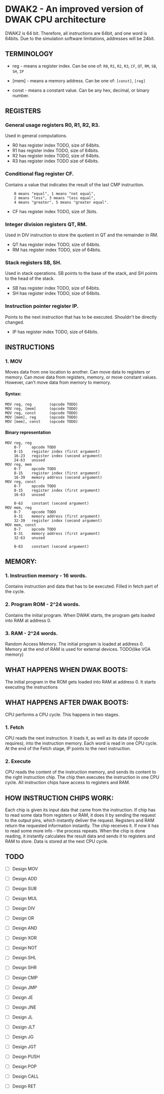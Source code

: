 # DWAK2 - An improved version of DWAK CPU architecture

DWAK2 is 64 bit. Therefore, all instructions are 64bit, and one word is 64bits.
Due to the simulation software limitations, addresses will be 24bit.


## TERMINOLOGY
- reg - means a register index.
    Can be one of: `R0`, `R1`, `R2`, `R3`, `CF`, `QT`, `RM`, `SB`, `SH`, `IP`

- [mem] - means a memory address.
    Can be one of: `[const]`, `[reg]`

- const - means a constant value.
    Can be any hex, decimal, or binary number.


## REGISTERS
### General usage registers R0, R1, R2, R3.
Used in general computations.

- R0 has register index TODO, size of 64bits.
- R1 has register index TODO, size of 64bits.
- R2 has register index TODO, size of 64bits.
- R3 has register index TODO size of 64bits.

### Conditional flag register CF.
Contains a value that indicates the result of the last CMP instruction.

        0 means "equal", 1 means "not equal",
        2 means "less", 3 means "less equal",
        4 means "greater", 5 means "greater equal".
        
- CF has register index TODO, size of 3bits.

### Integer division registers QT, RM.
Used in DIV instruction to store the quotient in QT and the remainder in RM.
    
- QT has register index TODO, size of 64bits.
- RM has register index TODO, size of 64bits.

### Stack registers SB, SH.
Used in stack operations. SB points to the base of the stack, and SH points to the head of the stack. 
    
- SB has register index TODO, size of 64bits.
- SH has register index TODO, size of 64bits.
    
### Instruction pointer register IP.
Points to the next instruction that has to be executed. Shouldn't be directly changed.
    
- IP has register index TODO, size of 64bits.


## INSTRUCTIONS
### 1. MOV
Moves data from one location to another.
Can move data to registers or memory.
Can move data from registers, memory, or move constant values. However, can't move data from memory to memory.

#### Syntax:
```
MOV reg, reg        (opcode TODO)
MOV reg, [mem]      (opcode TODO)
MOV reg, const      (opcode TODO)
MOV [mem], reg      (opcode TODO)
MOV [mem], const    (opcode TODO)
```
#### Binary representation

```
MOV reg, reg
    0-7     opcode TODO
    8-15    register index (first argument)
    16-23   register index (second argument)
    24-63   unused
MOV reg, mem
    0-7     opcode TODO
    8-15    register index (first argument)
    16-39   memory address (second argument)
MOV reg, const
    0-7     opcode TODO
    8-15    register index (first argument)
    16-63   unused

    0-63    constant (second argument)
MOV mem, reg
    0-7     opcode TODO
    8-31    memory address (first argument)
    32-39   register index (second argument)
MOV mem, const
    0-7     opcode TODO
    8-31    memory address (first argument)
    32-63   unused
    
    0-63    constant (second argument)
```

## MEMORY:
### 1. Instruction memory - 16 words.
Contains instruction and data that has to be executed. Filled in fetch part of the cycle.
    
### 2. Program ROM - 2^24 words.
Contains the initial program. When DWAK starts, the program gets loaded into RAM at address 0.
    
### 3. RAM - 2^24 words.
Random Access Memory. The initial program is loaded at address 0.       
Memory at the end of RAM is used for external devices. TODO(like VGA memory)
    

## WHAT HAPPENS WHEN DWAK BOOTS:
The initial program in the ROM gets loaded into RAM at address 0. It starts executing the instructions


## WHAT HAPPENS AFTER DWAK BOOTS:
CPU performs a CPU cycle.
This happens in two stages.

### 1. Fetch
CPU reads the next instruction. It loads it, as well as its data (if opcode requires), into the instruction memory. 
Each word is read in one CPU cycle.
At the end of the Fetch stage, IP points to the next instruction.
### 2. Execute
CPU reads the content of the instruction memory, and sends its content to the right instruction chip. 
The chip then executes the instruction in one CPU cycle. 
All instruction chips have access to registers and RAM.


## HOW INSTRUCTION CHIPS WORK:
Each chip is given its input data that came from the instruction. 
If chip has to read some data from registers or RAM, it does it by sending the request to the output pins, which instantly deliver the request. 
Registers and RAM return the requested information instantly. The chip receives it. If now it has to read some more info - the process repeats.
When the chip is done reading, it instantly calculates the result data and sends it to registers and RAM to store.
Data is stored at the next CPU cycle.


## TODO
- [ ] Design MOV
- [ ] Design ADD
- [ ] Design SUB
- [ ] Design MUL
- [ ] Design DIV
- [ ] Design OR
- [ ] Design AND
- [ ] Design XOR
- [ ] Design NOT
- [ ] Design SHL
- [ ] Design SHR
- [ ] Design CMP
- [ ] Design JMP
- [ ] Design JE
- [ ] Design JNE
- [ ] Design JL
- [ ] Design JLT
- [ ] Design JG
- [ ] Design JGT
- [ ] Design PUSH
- [ ] Design POP
- [ ] Design CALL
- [ ] Design RET

       
    
        
        
        
        

            
               
            
            
            
                
    
    
    
     



